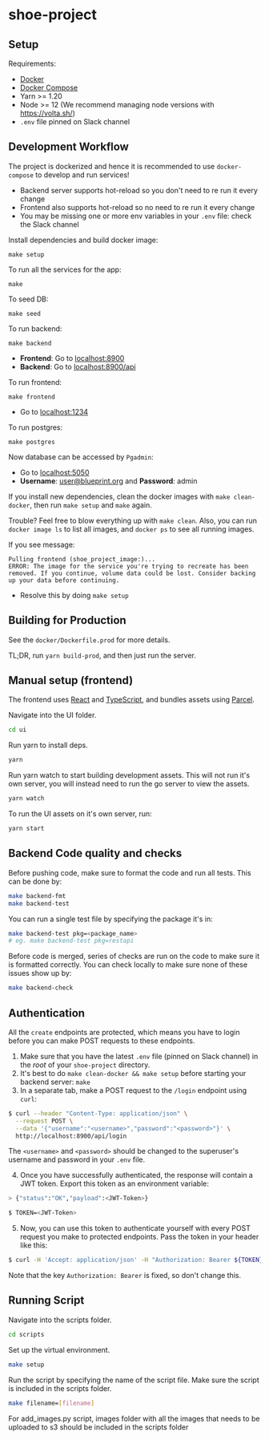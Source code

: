 # shoe-project

## Setup

Requirements:
- [Docker](https://docs.docker.com/get-docker/)
- [Docker Compose](https://docs.docker.com/compose/install/)
- Yarn >= 1.20
- Node >= 12 (We recommend managing node versions with https://volta.sh/)
- `.env` file pinned on Slack channel


## Development Workflow
The project is dockerized and hence it is recommended to use `docker-compose` to develop and run services!

- Backend server supports hot-reload so you don't need to re run it every change
- Frontend also supports hot-reload so no need to re run it every change
- You may be missing one or more env variables in your `.env` file: check the Slack channel

Install dependencies and build docker image:
```
make setup
```

To run all the services for the app:
```
make
```

To seed DB:
```
make seed
```

To run backend:
```
make backend
```
- **Frontend**: Go to [localhost:8900](http://localhost:8900)
- **Backend**: Go to [localhost:8900/api](http://localhost:8900/api)

To run frontend:
```
make frontend
```
- Go to [localhost:1234](http://localhost:1234)

To run postgres:
```
make postgres
```
Now database can be accessed by `Pgadmin`:
- Go to [localhost:5050](http://localhost:5050)
- **Username**: user@blueprint.org and **Password**: admin


If you install new dependencies, clean the docker images with `make clean-docker`, then run `make setup` and `make` again.

Trouble? Feel free to blow everything up with `make clean`. Also, you can run `docker image ls` to list all images, and `docker ps` to see all running images.

If you see message:
```
Pulling frontend (shoe_project_image:)...
ERROR: The image for the service you're trying to recreate has been removed. If you continue, volume data could be lost. Consider backing up your data before continuing.
```
- Resolve this by doing `make setup`

## Building for Production

See the `docker/Dockerfile.prod` for more details.

TL;DR, run `yarn build-prod`, and then just run the server.

## Manual setup (frontend)

The frontend uses [React](https://reactjs.org/) and [TypeScript](https://www.typescriptlang.org/), and bundles assets using [Parcel](https://parceljs.org/).

Navigate into the UI folder.
```bash
cd ui
```

Run yarn to install deps.
```bash
yarn
```

Run yarn watch to start building development assets. This will not run it's own server, you will instead need to run the go server to view the assets.
```bash
yarn watch
```

To run the UI assets on it's own server, run:
```bash
yarn start
```

## Backend Code quality and checks
Before pushing code, make sure to format the code and run all tests. This can be done by:
```bash
make backend-fmt
make backend-test
```

You can run a single test file by specifying the package it's in:
```bash
make backend-test pkg=<package_name>
# eg. make backend-test pkg=restapi
```

Before code is merged, series of checks are run on the code to make sure it is formatted correctly.
You can check locally to make sure none of these issues show up by:
```bash
make backend-check
```

## Authentication
All the `create` endpoints are protected, which means you have to login before you can make POST requests to these endpoints.

1. Make sure that you have the latest `.env` file (pinned on Slack channel) in the *root* of your `shoe-project` directory.
2. It's best to do `make clean-docker && make setup` before starting your backend server: `make`
3. In a separate tab, make a POST request to the `/login` endpoint using `curl`:

```bash
$ curl --header "Content-Type: application/json" \
  --request POST \
  --data '{"username":"<username>","password":"<password>"}' \
  http://localhost:8900/api/login
```

The `<username>` and `<password>` should be changed to the superuser's username and password in your `.env` file.

4. Once you have successfully authenticated, the response will contain a JWT token. Export this token as an environment variable:

```bash
> {"status":"OK","payload":<JWT-Token>}

$ TOKEN=<JWT-Token>
```

5. Now, you can use this token to authenticate yourself with every POST request you make to protected endpoints. Pass the token in your header like this:

```bash
$ curl -H 'Accept: application/json' -H "Authorization: Bearer ${TOKEN}" http://localhost:8900/api/<protected-endpoint>
```

Note that the key `Authorization: Bearer` is fixed, so don't change this.

## Running Script

Navigate into the scripts folder.
```bash
cd scripts
```

Set up the virtual environment.
```bash
make setup
```

Run the script by specifying the name of the script file. Make sure the script is included in the scripts folder.
```bash
make filename=[filename]
```
For add_images.py script, images folder with all the images that needs to be uploaded to s3 should be included in the scripts folder
